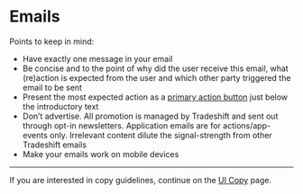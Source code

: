# Emails

Points to keep in mind:

* Have exactly one message in your email
* Be concise and to the point of why did the user receive this email, what (re)action is expected from the user and which other party triggered the email to be sent
* Present the most expected action as a [primary action button](http://ui.tradeshift.com/#design/copy/buttons.html) just below the introductory text
* Don’t advertise. All promotion is managed by Tradeshift and sent out through opt-in newsletters. Application emails are for actions/app-events only. Irrelevant content dilute the signal-strength from other Tradeshift emails
* Make your emails work on mobile devices


------------------------------------------------------------------------

If you are interested in copy guidelines, continue on the [UI Copy](//ui.tradeshift.com/#design/copy/index.html) page.
